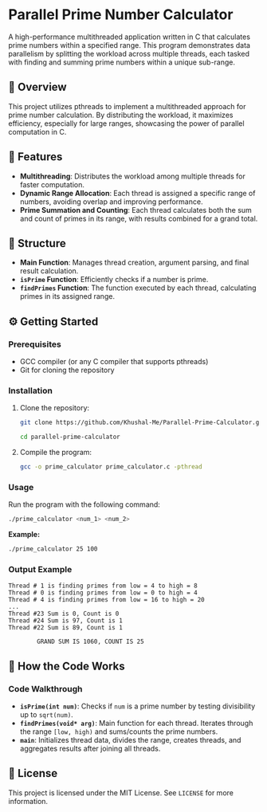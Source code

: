 # Parallel Prime Number Calculator

A high-performance multithreaded application written in C that calculates prime numbers within a specified range. This program demonstrates data parallelism by splitting the workload across multiple threads, each tasked with finding and summing prime numbers within a unique sub-range.

## 📜 Overview
This project utilizes pthreads to implement a multithreaded approach for prime number calculation. By distributing the workload, it maximizes efficiency, especially for large ranges, showcasing the power of parallel computation in C.

## 🚀 Features
- **Multithreading**: Distributes the workload among multiple threads for faster computation.
- **Dynamic Range Allocation**: Each thread is assigned a specific range of numbers, avoiding overlap and improving performance.
- **Prime Summation and Counting**: Each thread calculates both the sum and count of primes in its range, with results combined for a grand total.

## 📂 Structure

- **Main Function**: Manages thread creation, argument parsing, and final result calculation.
- **`isPrime` Function**: Efficiently checks if a number is prime.
- **`findPrimes` Function**: The function executed by each thread, calculating primes in its assigned range.

## ⚙️ Getting Started

### Prerequisites
- GCC compiler (or any C compiler that supports pthreads)
- Git for cloning the repository

### Installation
1. Clone the repository:
   ```bash
   git clone https://github.com/Khushal-Me/Parallel-Prime-Calculator.git
   
   cd parallel-prime-calculator
   ```

2. Compile the program:
   ```bash
   gcc -o prime_calculator prime_calculator.c -pthread
   ```

### Usage
Run the program with the following command:
```bash
./prime_calculator <num_1> <num_2>
```

**Example:**
```bash
./prime_calculator 25 100
```

### Output Example
```
Thread # 1 is finding primes from low = 4 to high = 8
Thread # 0 is finding primes from low = 0 to high = 4
Thread # 4 is finding primes from low = 16 to high = 20
...
Thread #23 Sum is 0, Count is 0
Thread #24 Sum is 97, Count is 1
Thread #22 Sum is 89, Count is 1

        GRAND SUM IS 1060, COUNT IS 25
```

## 🧠 How the Code Works

### Code Walkthrough

- **`isPrime(int num)`**: Checks if `num` is a prime number by testing divisibility up to `sqrt(num)`.
- **`findPrimes(void* arg)`**: Main function for each thread. Iterates through the range `[low, high)` and sums/counts the prime numbers.
- **`main`**: Initializes thread data, divides the range, creates threads, and aggregates results after joining all threads.

## 📄 License
This project is licensed under the MIT License. See `LICENSE` for more information.
